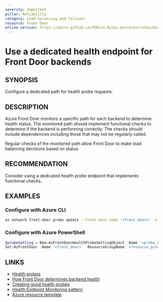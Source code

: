 ```yaml
---
severity: Important
pillar: Reliability
category: Load balancing and failover
resource: Front Door
online version: https://azure.github.io/PSRule.Rules.Azure/en/rules/Azure.FrontDoor.ProbePath/
---
```


# Use a dedicated health endpoint for Front Door backends

## SYNOPSIS

Configure a dedicated path for health probe requests.

## DESCRIPTION

Azure Front Door monitors a specific path for each backend to determine health status.
The monitored path should implement functional checks to determine if the backend is performing correctly.
The checks should include dependencies including those that may not be regularly called.

Regular checks of the monitored path allow Front Door to make load balancing decisions based on status.

## RECOMMENDATION

Consider using a dedicated health probe endpoint that implements functional checks.

## EXAMPLES

### Configure with Azure CLI

```bash
az network front-door probe update --front-door-name '<front_door>' -n '<probe_name>' -g '<resource_group>' --path '<path>'
```

### Configure with Azure PowerShell

```powershell
$probeSetting = New-AzFrontDoorHealthProbeSettingObject -Name '<probe_name>' -Path '<path>'
Set-AzFrontDoor -Name '<front_door>' -ResourceGroupName '<resource_group>' -HealthProbeSetting $probeSetting
```

## LINKS

- [Health probes](https://docs.microsoft.com/azure/frontdoor/front-door-health-probes)
- [How Front Door determines backend health](https://docs.microsoft.com/azure/frontdoor/front-door-health-probes#how-front-door-determines-backend-health)
- [Creating good health probes](https://docs.microsoft.com/azure/architecture/framework/resiliency/monitoring#creating-good-health-probes)
- [Health Endpoint Monitoring pattern](https://docs.microsoft.com/azure/architecture/patterns/health-endpoint-monitoring)
- [Azure resource template](https://docs.microsoft.com/azure/templates/microsoft.network/frontdoors#HealthProbeSettingsProperties)
